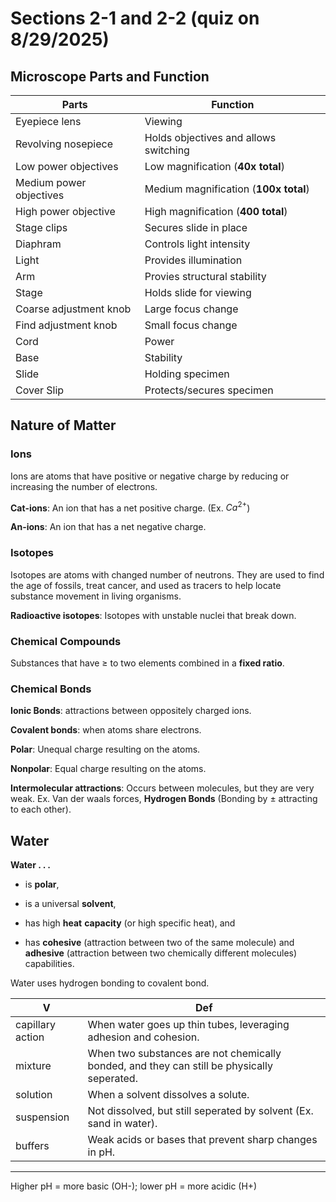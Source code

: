 # Sections 2-1 and 2-2 (quiz on 8/29/2025)

## Microscope Parts and Function

Parts | Function
--- | ---
Eyepiece lens | Viewing
Revolving nosepiece | Holds objectives and allows switching
Low power objectives | Low magnification (**40x total**)
Medium power objectives | Medium magnification (**100x total**)
High power objective | High magnification (**400 total**)
Stage clips | Secures slide in place
Diaphram | Controls light intensity
Light | Provides illumination
Arm | Provies structural stability
Stage | Holds slide for viewing
Coarse adjustment knob | Large focus change
Find adjustment knob | Small focus change
Cord | Power
Base | Stability
Slide | Holding specimen
Cover Slip | Protects/secures specimen
## Nature of Matter
### Ions
Ions are atoms that have positive or negative charge by reducing or increasing the number of electrons.

**Cat-ions**: An ion that has a net positive charge. (Ex. $Ca^{2+}$)

**An-ions**: An ion that has a net negative charge.

### Isotopes

Isotopes are atoms with changed number of neutrons. They are used to find the age of fossils, treat cancer, and used as tracers to help locate substance movement in living organisms.

**Radioactive isotopes**: Isotopes with unstable nuclei that break down.
### Chemical Compounds

Substances that have $\ge$ to two elements combined in a **fixed ratio**.

### Chemical Bonds

**Ionic Bonds**: attractions between oppositely charged ions.

**Covalent bonds**: when atoms share electrons.

**Polar**: Unequal charge resulting on the atoms.

**Nonpolar**: Equal charge resulting on the atoms.

**Intermolecular attractions**: Occurs between molecules, but they are very weak. Ex. Van der waals forces, **Hydrogen Bonds** (Bonding by $\pm$ attracting to each other).

## Water

**Water . . .**

- is **polar**,

- is a universal **solvent**,

- has high **heat** **capacity** (or high specific heat), and

- has **cohesive** (attraction between two of the same molecule) and **adhesive** (attraction between two chemically different molecules) capabilities.

Water uses hydrogen bonding to covalent bond.

V | Def
--- | ---
capillary action | When water goes up thin tubes, leveraging adhesion and cohesion.
mixture |  When two substances are not chemically bonded, and they can still be physically seperated.
solution | When a solvent dissolves a solute.
suspension | Not dissolved, but still seperated by solvent (Ex. sand in water).
buffers | Weak acids or bases that prevent sharp changes in pH.
---
Higher pH = more basic (OH-); lower pH = more acidic (H+)
